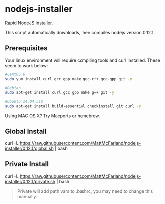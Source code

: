 # nodejs-installer
Rapid NodeJS Installer.

This script automatically downloads, then compiles nodejs version 0.12.1.

## Prerequisites

Your linux environment will require compiling tools and curl installed.  These seem to work below:

```bash
#CentOS 6
sudo yum install curl gcc gpp make gcc-c++ gcc-gpp git -y

#Debian
sudo apt-get install curl gcc gpp make g++ git -y

#Ubuntu 14.04 LTS
sudo apt-get install build-essential checkinstall git curl -y
```

Using MAC OS X?  Try Macports or homebrew.

## Global Install
curl -L https://raw.githubusercontent.com/MattMcFarland/nodejs-installer/0.12.1/global.sh | bash

## Private Install
curl -L https://raw.githubusercontent.com/MattMcFarland/nodejs-installer/0.12.1/private.sh | bash

> Private will add path vars to .bashrc, you may need to change this manually.
